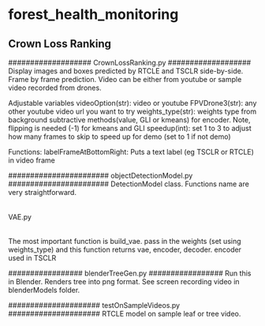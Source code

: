 # forest_health_monitoring

## Crown Loss Ranking

###################
CrownLossRanking.py
###################
Display images and boxes predicted by RTCLE and TSCLR side-by-side. Frame by frame prediction. 
Video can be either from youtube or sample video recorded from drones.

Adjustable variables
videoOption(str): video or youtube
FPVDrone3(str): any other youtube video url you want to try
weights_type(str): weights type from background subtractive methods(value, GLI or kmeans) for encoder. Note, flipping is needed (-1) for kmeans and GLI
speedup(int): set 1 to 3 to adjust how many frames to skip to speed up for demo (set to 1 if not demo)

Functions:
labelFrameAtBottomRight: Puts a text label (eg TSCLR or RTCLE) in video frame

#######################
objectDetectionModel.py
#######################
DetectionModel class. Functions name are very straightforward.

######
VAE.py
######
The most important function is build_vae. pass in the weights (set using weights_type) and this function returns vae, encoder, decoder.
encoder used in TSCLR


#################
blenderTreeGen.py
#################
Run this in Blender. Renders tree into png format. See screen recording video in blenderModels folder.

#####################
testOnSampleVideos.py
#####################
RTCLE model on sample leaf or tree video.
